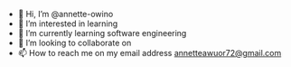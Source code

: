 - 👋 Hi, I’m @annette-owino
- 👀 I’m interested in learning 
- 🌱 I’m currently learning software engineering
- 💞️ I’m looking to collaborate on 
- 📫 How to reach me on my email address annetteawuor72@gmail.com

<!---
annette-owino/annette-owino is a ✨ special ✨ repository because its `README.md` (this file) appears on your GitHub profile.
You can click the Preview link to take a look at your changes.
--->
